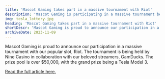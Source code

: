 ```yaml
---
title: 'Mascot Gaming takes part in a massive tournament with Riot'
description: 'Mascot Gaming is participating in a massive tournament being held by Nine Casino in collaboration with GamDucks streamers.'
img: tesla_lottery.jpg
heading: 'Mascot Gaming takes part in a massive tournament with Riot'
shortDescr: 'Mascot Gaming is proud to announce our participation in a massive tournament with our popular slot, Riot. The tournament is being held by Nine Casino in collaboration with our beloved streamers, GamDucks. The prize pool is over $50,000, with the grand prize being a Tesla Model 3.'
archiveDate: 2023-11-09
---
```

Mascot Gaming is proud to announce our participation in a massive tournament with our popular slot, Riot. The tournament is being held by Nine Casino in collaboration with our beloved streamers, GamDucks. The prize pool is over $50,000, with the grand prize being a Tesla Model 3.

<a href="https://www.thegamblest.com/mascot-gaming-takes-part-in-a-massive-tournament-with-riot/" target="_blank" rel="dofollow">Read the full article here.</a>
